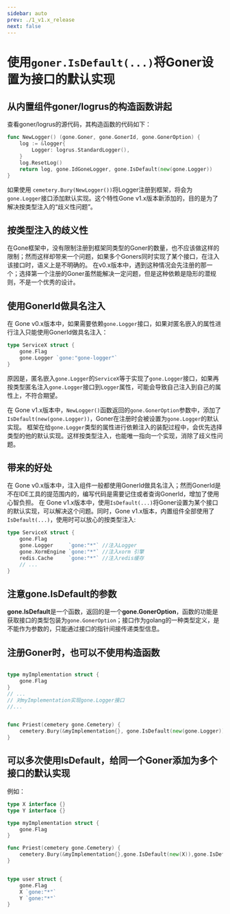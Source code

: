 ```yaml
---
sidebar: auto
prev: ./1_v1.x_release
next: false
---
```


# 使用`goner.IsDefault(...)`将Goner设置为接口的默认实现

## 从内置组件goner/logrus的构造函数讲起
查看goner/logrus的源代码，其构造函数的代码如下：
```go
func NewLogger() (gone.Goner, gone.GonerId, gone.GonerOption) {
	log := &logger{
		Logger: logrus.StandardLogger(),
	}
	log.ResetLog()
	return log, gone.IdGoneLogger, gone.IsDefault(new(gone.Logger))
}
```
如果使用 `cemetery.Bury(NewLogger())`将Logger注册到框架，将会为`gone.Logger`接口添加默认实现。这个特性Gone v1.x版本新添加的，目的是为了解决按类型注入的“歧义性问题”。

## 按类型注入的歧义性
在Gone框架中，没有限制注册到框架同类型的Goner的数量，也不应该做这样的限制；然而这样却带来一个问题，如果多个Goners同时实现了某个接口，在注入该接口时，语义上是不明确的。
在v0.x版本中，遇到这种情况会先注册的那一个；选择第一个注册的Goner虽然能解决一定问题，但是这种依赖是隐形的潜规则，不是一个优秀的设计。

## 使用GonerId做具名注入
在 Gone v0.x版本中，如果需要依赖`gone.Logger`接口，如果对匿名嵌入的属性进行注入只能使用GonerId做具名注入：
```go
type ServiceX struct {
	gone.Flag
	gone.Logger `gone:"gone-logger"`
}
```

原因是，匿名嵌入`gone.Logger`的`ServiceX`等于实现了`gone.Logger`接口，如果再按类型匿名注入`gone.Logger`接口到`Logger`属性，可能会导致自己注入到自己的属性上，不符合期望。

在 Gone v1.x版本中，`NewLogger()`函数返回的`gone.GonerOption`参数中，添加了`IsDefault(new(gone.Logger))`，Goner在注册时会被设置为`gone.Logger`的默认实现。
框架在给`gone.Logger`类型的属性进行依赖注入的装配过程中，会优先选择类型的他的默认实现。这样按类型注入，也能唯一指向一个实现，消除了歧义性问题。

## 带来的好处
在 Gone v0.x版本中，注入组件一般都使用GonerId做具名注入；然而GonerId是不在IDE工具的提范围内的，编写代码是需要记住或者查询GonerId，增加了使用心智负担。
在 Gone v1.x版本中，使用`IsDefault(...)`将Goner设置为某个接口的默认实现，可以解决这个问题。同时，Gone v1.x版本，内置组件全部使用了`IsDefault(...)`，使用时可以放心的按类型注入:

```go
type ServiceX struct {
	gone.Flag
	gone.Logger     `gone:"*"` //注入Logger
	gone.XormEngine `gone:"*"` //注入xorm 引擎
	redis.Cache     `gone:"*"` //注入redis缓存
	// ...
}
```

## 注意gone.IsDefault的参数
**gone.IsDefault**是一个函数，返回的是一个**gone.GonerOption**，函数的功能是获取接口的类型包装为`gone.GonerOption`；接口作为golang的一种类型定义，是不能作为参数的，只能通过接口的指针间接传递类型信息。

## 注册Goner时，也可以不使用构造函数
```go

type myImplementation struct {
	gone.Flag
}
// ...
// 对myImplementation实现gone.Logger接口
//...


func Priest(cemetery gone.Cemetery) {
	cemetery.Bury(&myImplementation{}, gone.IsDefault(new(gone.Logger)))
}
```

## 可以多次使用IsDefault，给同一个Goner添加为多个接口的默认实现
例如：

```go
type X interface {}
type Y interface {}

type myImplementation struct {
	gone.Flag
}

func Priest(cemetery gone.Cemetery) {
	cemetery.Bury(&myImplementation{},gone.IsDefault(new(X)),gone.IsDefault(new(Y)))
}


type user struct {
	gone.Flag
	X `gone:"*"`
	Y `gone:"*"`
}
```